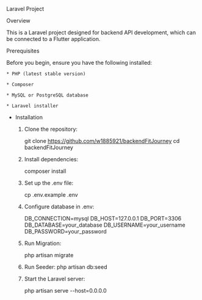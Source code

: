 Laravel Project

Overview

This is a Laravel project designed for backend API development, which can be connected to a Flutter application.

Prerequisites

Before you begin, ensure you have the following installed:

    * PHP (latest stable version)

    * Composer

    * MySQL or PostgreSQL database

    * Laravel installer

* Installation

    1. Clone the repository:

        git clone https://github.com/w1885921/backendFitJourney
        cd backendFitJourney
    
    2. Install dependencies:

        composer install

    3. Set up the .env file:

        cp .env.example .env
    
    4. Configure database in .env:

        DB_CONNECTION=mysql
        DB_HOST=127.0.0.1
        DB_PORT=3306
        DB_DATABASE=your_database
        DB_USERNAME=your_username
        DB_PASSWORD=your_password

    5. Run Migration:

        php artisan migrate

    6. Run Seeder:
        php artisan db:seed

    7. Start the Laravel server:

        php artisan serve --host=0.0.0.0
